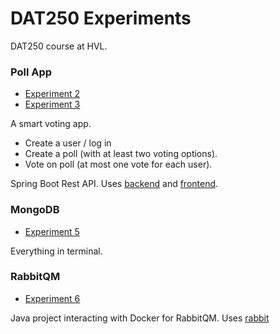 # DAT250 Experiments
DAT250 course at HVL.

### Poll App
* [Experiment 2](dat250-expass2.md)
* [Experiment 3](dat250-expass3.md)

A smart voting app. 

* Create a user / log in
* Create a poll (with at least two voting options).
* Vote on poll (at most one vote for each user).

Spring Boot Rest API. Uses [backend](backend) and [frontend](frontend). 

### MongoDB
* [Experiment 5](dat250-expass5.md)

Everything in terminal.

### RabbitQM
* [Experiment 6](dat250-expass6.md)

Java project interacting with Docker for RabbitQM. Uses [rabbit](rabbit)